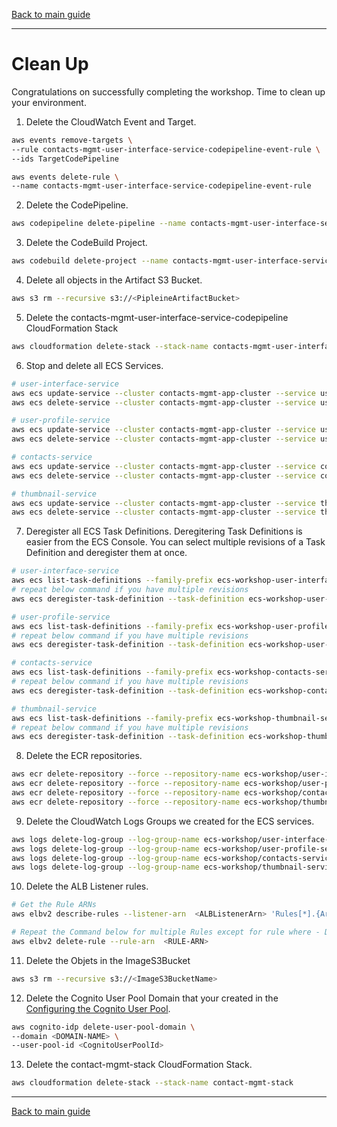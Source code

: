 [Back to main guide](../README.md)

___

# Clean Up

Congratulations on successfully completing the workshop. Time to clean up your environment.

1. Delete the CloudWatch Event and Target.

```bash
aws events remove-targets \
--rule contacts-mgmt-user-interface-service-codepipeline-event-rule \
--ids TargetCodePipeline

aws events delete-rule \
--name contacts-mgmt-user-interface-service-codepipeline-event-rule
```

2. Delete the CodePipeline.

```bash
aws codepipeline delete-pipeline --name contacts-mgmt-user-interface-service-codepipeline
```

3. Delete the CodeBuild Project.

```bash
aws codebuild delete-project --name contacts-mgmt-user-interface-service-build-project
```

4. Delete all objects in the Artifact S3 Bucket.

```bash
aws s3 rm --recursive s3://<PipleineArtifactBucket>
```

5. Delete the contacts-mgmt-user-interface-service-codepipeline CloudFormation Stack

```bash
aws cloudformation delete-stack --stack-name contacts-mgmt-user-interface-service-codepipeline
```

6. Stop and delete all ECS Services.

```bash
# user-interface-service
aws ecs update-service --cluster contacts-mgmt-app-cluster --service user-interface-service --desired-count 0
aws ecs delete-service --cluster contacts-mgmt-app-cluster --service user-interface-service

# user-profile-service
aws ecs update-service --cluster contacts-mgmt-app-cluster --service user-profile-service --desired-count 0
aws ecs delete-service --cluster contacts-mgmt-app-cluster --service user-profile-service

# contacts-service
aws ecs update-service --cluster contacts-mgmt-app-cluster --service contacts-service --desired-count 0
aws ecs delete-service --cluster contacts-mgmt-app-cluster --service contacts-service

# thumbnail-service
aws ecs update-service --cluster contacts-mgmt-app-cluster --service thumbnail-service --desired-count 0
aws ecs delete-service --cluster contacts-mgmt-app-cluster --service thumbnail-service
```

7. Deregister all ECS Task Definitions. Deregitering Task Definitions is easier from the ECS Console. You can select multiple revisions of a Task Definition and deregister them at once.

```bash
# user-interface-service
aws ecs list-task-definitions --family-prefix ecs-workshop-user-interface-service --query taskDefinitionArns
# repeat below command if you have multiple revisions
aws ecs deregister-task-definition --task-definition ecs-workshop-user-interface-service:<REVISION_NUMBER>

# user-profile-service
aws ecs list-task-definitions --family-prefix ecs-workshop-user-profile-service --query taskDefinitionArns
# repeat below command if you have multiple revisions
aws ecs deregister-task-definition --task-definition ecs-workshop-user-profile-service:<REVISION_NUMBER>

# contacts-service
aws ecs list-task-definitions --family-prefix ecs-workshop-contacts-service --query taskDefinitionArns
# repeat below command if you have multiple revisions
aws ecs deregister-task-definition --task-definition ecs-workshop-contacts-service:<REVISION_NUMBER>

# thumbnail-service
aws ecs list-task-definitions --family-prefix ecs-workshop-thumbnail-service --query taskDefinitionArns
# repeat below command if you have multiple revisions
aws ecs deregister-task-definition --task-definition ecs-workshop-thumbnail-service:<REVISION_NUMBER>
```

8. Delete the ECR repositories.

```bash
aws ecr delete-repository --force --repository-name ecs-workshop/user-interface-service
aws ecr delete-repository --force --repository-name ecs-workshop/user-profile-service
aws ecr delete-repository --force --repository-name ecs-workshop/contacts-service
aws ecr delete-repository --force --repository-name ecs-workshop/thumbnail-service
```

9. Delete the CloudWatch Logs Groups we created for the ECS services.

```bash
aws logs delete-log-group --log-group-name ecs-workshop/user-interface-service
aws logs delete-log-group --log-group-name ecs-workshop/user-profile-service
aws logs delete-log-group --log-group-name ecs-workshop/contacts-service
aws logs delete-log-group --log-group-name ecs-workshop/thumbnail-service
```

10. Delete the ALB Listener rules.

```bash
# Get the Rule ARNs
aws elbv2 describe-rules --listener-arn  <ALBListenerArn> 'Rules[*].{Arn:RuleArn,Default:IsDefault}'

# Repeat the Command below for multiple Rules except for rule where - Default:true
aws elbv2 delete-rule --rule-arn  <RULE-ARN>
```

11. Delete the Objets in the ImageS3Bucket

```bash
aws s3 rm --recursive s3://<ImageS3BucketName>
```

12. Delete the Cognito User Pool Domain that your created in the [Configuring the Cognito User Pool](#configuring-the-cognito-user-pool).

```bash
aws cognito-idp delete-user-pool-domain \
--domain <DOMAIN-NAME> \
--user-pool-id <CognitoUserPoolId>
```

13. Delete the contact-mgmt-stack CloudFormation Stack.

```bash
aws cloudformation delete-stack --stack-name contact-mgmt-stack
```

___

[Back to main guide](../README.md)